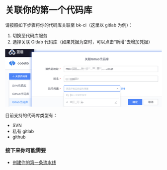# 关联你的第一个代码库

请按照如下步骤将你的代码库关联至 bk-ci（这里以 gitlab 为例）：

1. 切换至代码库服务
2. 选择关联 Gitlab 代码库（如果凭据为空时，可以点击“新增”去增加凭据）

![](../.gitbook/assets/image%20%2827%29.png)

目前支持的代码库类型有：

* SVN
* 私有 gitlab
* github

### 接下来你可能需要 <a id="&#x63A5;&#x4E0B;&#x6765;&#x4F60;&#x53EF;&#x80FD;&#x9700;&#x8981;"></a>

* [创建你的第一条流水线](create-first-pipeline.md)


